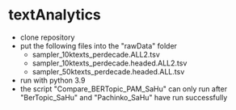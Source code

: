 # textAnalytics


- clone repository
- put the following files into the "rawData" folder
  - sampler_10ktexts_perdecade.ALL2.tsv
  - sampler_10ktexts_perdecade.headed.ALL2.tsv
  - sampler_50ktexts_perdecade.headed.ALL.tsv
- run with python 3.9
- the script "Compare_BERTopic_PAM_SaHu" can only run after "BerTopic_SaHu" and "Pachinko_SaHu" have run successfully

